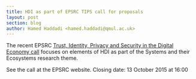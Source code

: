 ```yaml
---
title: HDI as part of EPSRC TIPS call for proposals
layout: post
section: blog
author: Hamed Haddadi <hamed.haddadi@qmul.ac.uk>
---
```


The recent EPSRC [Trust, Identity, Privacy and Security in the Digital Economy call] focuses on elements of HDI as part of the Systems and their Ecosystems research theme.

See the call at the EPSRC website. Closing date: 13 October 2015 at 16:00 


[Trust, Identity, Privacy and Security in the Digital Economy call]: https://www.epsrc.ac.uk/funding/calls/trustidentityprivacysecurity/

